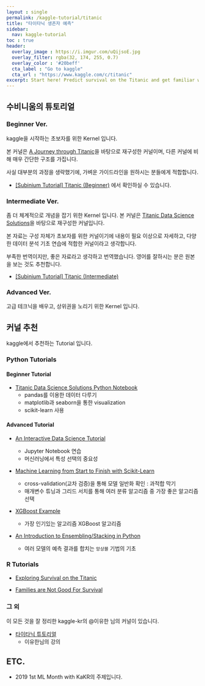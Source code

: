 ```yaml
---
layout : single
permalink: /kaggle-tutorial/titanic
title: "타이타닉 생존자 예측"
sidebar:
  nav: kaggle-tutorial
toc : true
header:
  overlay_image : https://i.imgur.com/uQijsoE.jpg
  overlay_filter: rgba(32, 174, 255, 0.7)
  overlay_color : '#20beff'
  cta_label : "Go to kaggle"
  cta_url : "https://www.kaggle.com/c/titanic"
excerpt: Start here! Predict survival on the Titanic and get familiar with ML basics!!
---
```


## 수비니움의 튜토리얼

### Beginner Ver.

kaggle을 시작하는 초보자를 위한 Kernel 입니다.

본 커널은 [A Journey through Titanic](https://www.kaggle.com/omarelgabry/a-journey-through-titanic)을 바탕으로 재구성한 커널이며, 다른 커널에 비해 매우 간단한 구조를 가집니다.

사실 대부분의 과정을 생략했기에, 가벼운 가이드라인을 원하시는 분들에게 적합합니다.

- [[Subinium Tutorial] Titanic (Beginner)](https://www.kaggle.com/subinium/subinium-tutorial-titanic-beginner) 에서 확인하실 수 있습니다.

### Intermediate Ver.

좀 더 체계적으로 개념을 잡기 위한 Kernel 입니다.
본 커널은 [Titanic Data Science Solutions](https://www.kaggle.com/startupsci/titanic-data-science-solutions)을 바탕으로 재구성한 커널입니다.

본 자료는 구성 자체가 초보자를 위한 커널이기에 내용이 필요 이상으로 자세하고, 다양한 데이터 분석 기초 연습에 적합한 커널이라고 생각합니다.

부족한 번역이지만, 좋은 자료라고 생각하고 번역했습니다. 영어를 잘하시는 분은 원본을 보는 것도 추천합니다.

- [[Subinium Tutorial] Titanic (Intermediate)](https://www.kaggle.com/subinium/subinium-tutorial-titanic-intermediate)

### Advanced Ver.

고급 테크닉을 배우고, 상위권을 노리기 위한 Kernel 입니다.

## 커널 추천

kaggle에서 추천하는 Tutorial 입니다.

### Python Tutorials

#### Beginner Tutorial

- [Titanic Data Science Solutions Python Notebook](https://www.kaggle.com/startupsci/titanic-data-science-solutions)
    - pandas를 이용한 데이터 다루기
    - matplotlib과 seaborn을 통한 visualization
    - scikit-learn 사용

#### Advanced Tutorial

- [An Interactive Data Science Tutorial](https://www.kaggle.com/helgejo/an-interactive-data-science-tutorial)
    - Jupyter Notebook 연습
    - 머신러닝에서 특성 선택의 중요성

- [Machine Learning from Start to Finish with Scikit-Learn](https://www.kaggle.com/jeffd23/scikit-learn-ml-from-start-to-finish)
    - cross-validation(교차 검증)을 통해 모델 일반화 확인 : 과적합 막기
    - 매개변수 튜닝과 그리드 서치를 통해 여러 분류 알고리즘 중 가장 좋은 알고리즘 선택

- [XGBoost Example](https://www.kaggle.com/datacanary/xgboost-example-python)
    - 가장 인기있는 알고리즘 XGBoost 알고리즘

- [An Introduction to Ensembling/Stacking in Python](https://www.kaggle.com/arthurtok/introduction-to-ensembling-stacking-in-python)
    - 여러 모델의 예측 결과를 합치는 `앙상블` 기법의 기초

### R Tutorials

- [Exploring Survival on the Titanic](https://www.kaggle.com/mrisdal/exploring-survival-on-the-titanic)

- [Families are Not Good For Survival](https://www.kaggle.com/jasonm/large-families-not-good-for-survival)

### 그 외

이 모든 것을 잘 정리한 kaggle-kr의 @이유한 님의 커널이 있습니다.

- [타이타닉 튜토리얼](https://kaggle-kr.tistory.com/category/Kaggle%20%ED%8A%9C%ED%86%A0%EB%A6%AC%EC%96%BC/Titanic%20%ED%8A%9C%ED%86%A0%EB%A6%AC%EC%96%BC)
    - 이유한님의 강의


## ETC.

- 2019 1st ML Month with KaKR의 주제입니다.
